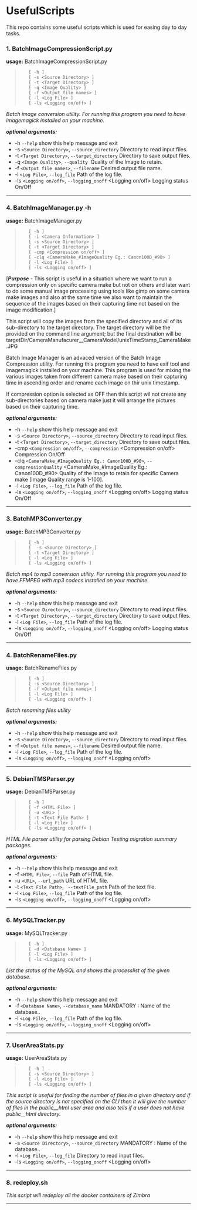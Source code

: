 # UsefulScripts
This repo contains some useful scripts which is used for easing day to day tasks.


### 1. BatchImageCompressionScript.py

**usage:** BatchImageCompressionScript.py 
>        [ -h ] 
>        [ -s <Source Directory> ]
>        [ -t <Target Directory> ]
>        [ -q <Image Quality> ]
>        [ -f <Output file names> ]  
>        [ -l <Log File> ]
>        [ -ls <Logging on/off> ]

_Batch image conversion utility. For running this program you need to have_
_imagemagick installed on your machine._

_**optional arguments:**_
*   -h `--help`            show this help message and exit
*   -s `<Source Directory>`, `--source_directory` <Source Directory>
                          Directory to read input files.
*   -t `<Target Directory>`, `--target_directory` <Target Directory>
                         Directory to save output files.
*   -q `<Image Quality>`, `--quality` <Image Quality>
                        Quality of the Image to retain.
*   -f `<Output file names>`, `--filename` <Output file names>
                        Desired output file name.
*   -l `<Log File>`, `--log_file` <Log File>
                        Path of the log file.
*   -ls `<Logging on/off>`, `--logging_onoff` <Logging on/off>
                        Logging status On/Off

*** 

### 4. BatchImageManager.py -h
**usage:** BatchImageManager.py 
>        [ -h ] 
>        [ -i <Camera Information> ]
>        [ -s <Source Directory> ]  
>        [ -t <Target Directory> ]
>        [ -cmp <Compression on/off> ]
>        [ -clq <CameraMake_#ImageQuality Eg.: Canon100D_#90> ]
>        [ -l <Log File> ]
>        [ -ls <Logging on/off> ]

[***Purpose*** - This script is useful in a situation where we want to run a compression only on specific camera make but not on others and later want to do some manual image processing using tools like gimp on some camera make images and also at the same time we also want to maintain the sequence of the images based on their capturing time not based on the image modification.]

This script will copy the images from the specified directory and all of its sub-directory to the target directory. The target directory will be the provided on the command line argument; but the final destination will be targetDir/CameraManufacurer__CameraModel/unixTimeStamp_CameraMake.JPG

Batch Image Manager is an advaced version of the Batch Image Compression utility. For running this program you need to have exif tool and imagemagick installed on your machine. This program is used for mixing the various images taken from different camera make based on their capturing time in ascending order and rename each image on thir unix timestamp.

If compression option is selected as OFF then this script wil not create any sub-directories based on camera make just it will arrange the pictures based on their capturing time. 

_**optional arguments:**_
*   -h `--help`            show this help message and exit
*   -s `<Source Directory>`, `--source_directory` <Source Directory>
                         Directory to read input files.
*   -t `<Target Directory>`, `--target_directory` <Target Directory>
                         Directory to save output files.
*   -cmp `<Compression on/off>`, `--compression` <Compression on/off>
                         Compression On/Off
*   -clq `<CameraMake_#ImageQuality Eg.: Canon100D_#90>`, `--compressionQuality` <CameraMake_#ImageQuality Eg.: Canon100D_#90>
                         Quality of the Image to retain for specific Camera make [Image Quality range is 1-100].
*   -l `<Log File>`, `--log_file` <Log File>
                        Path of the log file.
*   -ls `<Logging on/off>`, `--logging_onoff` <Logging on/off>
                        Logging status On/Off
  
***
  
### 3. BatchMP3Converter.py
**usage:** BatchMP3Converter.py
>        [ -h ] 
>        [  -s <Source Directory> ]
>        [ -t <Target Directory> ]
>        [ -l <Log File> ]
>        [ -ls <Logging on/off> ]

_Batch mp4 to mp3 conversion utility. For running this program you need to have_
_FFMPEG with mp3 codecs installed on your machine._

_**optional arguments:**_
 *   -h `--help`            show this help message and exit
*   -s `<Source Directory>`, `--source_directory` <Source Directory>
                          Directory to read input files.
*   -t `<Target Directory>`, `--target_directory` <Target Directory>
                         Directory to save output files.
*   -l `<Log File>`, `--log_file` <Log File>
                        Path of the log file.
*   -ls `<Logging on/off>`, `--logging_onoff` <Logging on/off>
                        Logging status On/Off
  
  ***

### 4. BatchRenameFiles.py

**usage:** BatchRenameFiles.py
>        [ -h ] 
>        [ -s <Source Directory> ]
>        [ -f <Output file names> ]
>        [ -l <Log File> ]
>        [ -ls <Logging on/off> ]

_Batch renaming files utility_

_**optional arguments:**_
*   -h `--help`            show this help message and exit
*   -s `<Source Directory>`, `--source_directory` <Source Directory>
                          Directory to read input files.
*   -f `<Output file names>`, `--filename` <Output file names>
                        Desired output file name.
*   -l `<Log File>`, `--log_file` <Log File>
                        Path of the log file.
*   -ls `<Logging on/off>`, `--logging_onoff` <Logging on/off>



  ***

### 5. DebianTMSParser.py

**usage:** DebianTMSParser.py 
>        [ -h ]
>        [ -f <HTML File> ]
>        [ -u <URL> ]
>        [ -t <Text File Path> ]
>        [ -l <Log File> ]
>        [ -ls <Logging on/off> ]

_HTML File parser utility for parsing Debian Testing migration 
summary packages._

_**optional arguments:**_
*   -h `--help`            show this help message and exit
*   -f `<HTML File>`, `--file` <HTML File>
                          Path of HTML file.
*   -u `<URL>`, `--url_path` <URL>
                        URL of HTML file.
*   -t `<Text File Path>`, ` --textFile_path` <Text File Path>
                               Path of the text file.
*   -l `<Log File>`, `--log_file` <Log File>
                        Path of the log file.
*   -ls `<Logging on/off>`, `--logging_onoff` <Logging on/off>


  ***

### 6. MySQLTracker.py

**usage:** MySQLTracker.py
>        [ -h ]
>        [ -d <Database Name> ]
>        [ -l <Log File> ]
>        [ -ls <Logging on/off> ]

_List the status of the MySQL and shows the processlist of the given database._

_**optional arguments:**_
*   -h `--help`            show this help message and exit
*   -f `<Database Name>`, `--database_name` <Database Name>
                             MANDATORY : Name of the database..
*   -l `<Log File>`, `--log_file` <Log File>
                        Path of the log file.
*   -ls `<Logging on/off>`, `--logging_onoff` <Logging on/off>


  ***

### 7. UserAreaStats.py

**usage:** UserAreaStats.py
>        [ -h ]
>        [ -s <Source Directory> ]
>        [ -l <Log File> ]
>        [ -ls <Logging on/off> ]

_This script is useful for finding the number of files in a given directory and if the source directory_
_is not specified on the CLI then it will give the number of files in the public__html user area and also_
_tells if a user does not have public__html directory._

_**optional arguments:**_
*   -h `--help`            show this help message and exit
*   -s `<Source Directory>`, `--source_directory` <Source Directory>
                             MANDATORY : Name of the database..
*   -l `<Log File>`, `--log_file` <Log File>
                        Directory to read input files.
*   -ls `<Logging on/off>`, `--logging_onoff` <Logging on/off>


  ***

### 8. redeploy.sh

_This script will redeploy all the docker containers of Zimbra_


 ***
